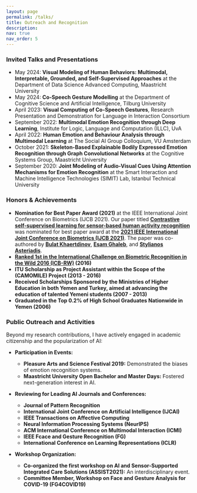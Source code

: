 ```yaml
---
layout: page
permalink: /talks/
title: Outreach and Recognition
description: 
nav: true
nav_order: 5
---
```

### Invited Talks and Presentations
-  May 2024: **Visual Modeling of Human Behaviors: Multimodal, Interpretable, Grounded, and Self-Supervised Approaches** at the Department of Data Science Advanced Computing, Maastricht University
- May 2024:  **Co-Speech Gesture Modelling** at the Department of Cognitive Science and Artificial Intelligence, Tilburg University
- April 2023: **Visual Computing of Co-Speech Gestures**, Research Presentation and Demonstration for Language in Interaction Consortium
- September 2022: **Multimodal Emotion Recognition through Deep Learning**, Institute for Logic, Language and Computation (ILLC), UvA
- April 2022: **Human Emotion and Behaviour Analysis through Multimodal Learning** at The Social AI Group Colloquium, VU Amsterdam
- October 2021: **Skeleton-Based Explainable Bodily Expressed Emotion Recognition through Graph Convolutional Networks** at the Cognitive Systems Group, Maastricht University
- September 2020: **Joint Modeling of Audio-Visual Cues Using Attention Mechanisms for Emotion Recognition** at the Smart Interaction and Machine Intelligence Technologies (SIMIT) Lab, Istanbul Technical University



### Honors & Achievements

- **Nomination for Best Paper Award (2021)**  at the IEEE International Joint Conference on Biometrics (IJCB 2021). Our paper titled <a href="https://ieeexplore.ieee.org/abstract/document/9484410?casa_token=Dxr_86gpcl0AAAAA:5mbWaoiAg_9UbpW8RPd77gC-S1qwdQOYMwqhwxNFHvI_iDEicHi6cJ12O3tbogEFOy_MEr4" target="_blank"><b>Contrastive self-supervised learning for sensor-based human activity recognition</b></a> was nominated for best paper award at the <a href="https://ijcb2021.iapr-tc4.org/best-papers/" target="_blank"><b>2021 IEEE International Joint Conference on Biometrics (IJCB 2021)</b></a>. The paper was co-authored by <a href="https://scholar.google.nl/citations?user=hKf_B7kAAAAJ&hl=en" target="_blank"><b>Bulat Khaertdinov</b></a>, <a href="https://esamghaleb.github.io/" target="_blank"><b>Esam Ghaleb</b></a>, and <a href="https://dke.maastrichtuniversity.nl/stelios.asteriadis/" target="_blank"><b>Stylianos Asteriadis</b></a>.
- **[Ranked 1st in the International Challenge on Biometric Recognition in the Wild 2016 (ICB-RW)](http://icbrw.di.ubi.pt/results) (2016)**
- **ITU Scholarship as Project Assistant within the Scope of the (CAMOMILE) Project (2013 - 2016)**
- **Received Scholarships Sponsored by the Ministries of Higher Education in both Yemen and Turkey, aimed at advancing the education of talented Yemeni students (2007 - 2013)**
- **Graduated in the Top 0.2% of High School Graduates Nationwide in Yemen (2006)**

### Public Outreach and Activities

Beyond my research contributions, I have actively engaged in academic citizenship and the popularization of AI:

- **Participation in Events:**
  - **Pleasure Arts and Science Festival 2019:** Demonstrated the biases of emotion recognition systems.
  - **Maastricht University Open Bachelor and Master Days:** Fostered next-generation interest in AI.

- **Reviewing for Leading AI Journals and Conferences:**
  - **Journal of Pattern Recognition**
  - **International Joint Conference on Artificial Intelligence (IJCAI)**
  - **IEEE Transactions on Affective Computing**
  - **Neural Information Processing Systems (NeurIPS)**
  - **ACM International Conference on Multimodal Interaction (ICMI)**
  - **IEEE Fcace and Gesture Recognition (FG)**
  - **International Conference on Learning Representations (ICLR)**

- **Workshop Organization:**
  - **Co-organized the first workshop on AI and Sensor-Supported Integrated Care Solutions (ASSIST2021):** An interdisciplinary event.
  - **Committee Member, Workshop on Face and Gesture Analysis for COVID-19 (FG4COVID19)**
